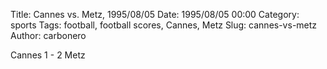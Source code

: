 Title: Cannes vs. Metz, 1995/08/05
Date: 1995/08/05 00:00
Category: sports
Tags: football, football scores, Cannes, Metz
Slug: cannes-vs-metz
Author: carbonero


Cannes 1 - 2 Metz
